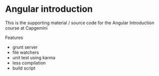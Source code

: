 # Angular introduction

This is the supporting material / source code for the Angular Introduction course at Capgemini

Features
- grunt server
- file watchers
- unit test using karma
- less compilation
- build script
